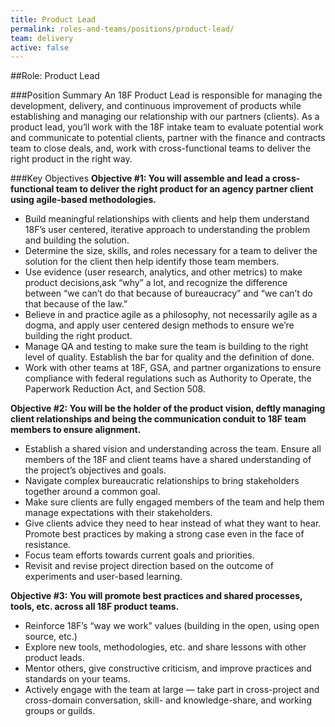 ```yaml
---
title: Product Lead
permalink: roles-and-teams/positions/product-lead/
team: delivery
active: false
---
```


##Role: Product Lead

###Position Summary
An 18F Product Lead is responsible for managing the development, delivery, and continuous improvement of products while establishing and managing our relationship with our partners (clients). As a product lead, you’ll work with the 18F intake team to evaluate potential work and communicate to potential clients, partner with the finance and contracts team to close deals, and, work with cross-functional teams to deliver the right product in the right way.

###Key Objectives
**Objective #1: You will assemble and lead a cross-functional team to deliver the right product for an agency partner client using agile-based methodologies.**
- Build meaningful relationships with clients and help them understand 18F’s user centered, iterative approach to understanding the problem and building the solution.
- Determine the size, skills, and roles necessary for a team to deliver the solution for the client then help identify those team members.
- Use evidence (user research, analytics, and other metrics) to make product decisions,ask “why” a lot, and recognize the difference between “we can’t do that because of bureaucracy” and “we can’t do that because of the law.”
- Believe in and practice agile as a philosophy, not necessarily agile as a dogma, and apply user centered design methods to ensure we’re building the right product.
- Manage QA and testing to make sure the team is building to the right level of quality. Establish the bar for quality and the definition of done.
- Work with other teams at 18F, GSA, and partner organizations to ensure compliance with federal regulations such as Authority to Operate, the Paperwork Reduction Act, and Section 508.

**Objective #2: You will be the holder of the product vision, deftly managing client relationships and being the communication conduit to 18F team members to ensure alignment.**
- Establish a shared vision and understanding across the team. Ensure all members of the 18F and client teams have a shared understanding of the project’s objectives and goals. 
- Navigate complex bureaucratic relationships to bring stakeholders together around a common goal.
- Make sure  clients are  fully engaged members of the team and help them manage expectations with their stakeholders.
- Give clients advice they need to hear instead of what they want to hear. Promote best practices by making a strong case even in the face of resistance.
- Focus team efforts towards current goals and priorities.
- Revisit and revise project direction based on the outcome of experiments and user-based learning. 

**Objective #3: You will promote best practices and shared processes, tools, etc. across all 18F product teams.**
- Reinforce 18F’s “way we work” values (building in the open, using open source, etc.)
- Explore new tools, methodologies, etc. and share lessons with other product leads.
- Mentor others, give constructive criticism, and improve practices and standards on your teams.
- Actively engage with the team at large — take part in cross-project and cross-domain conversation, skill- and knowledge-share, and working groups or guilds.

